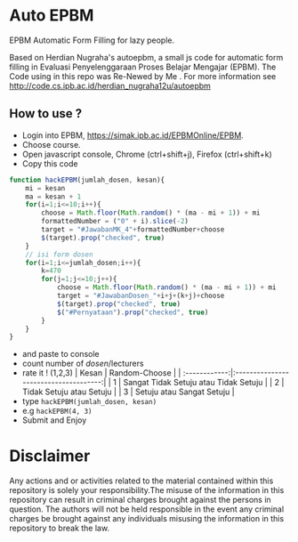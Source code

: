 Auto EPBM
=========

EPBM Automatic Form Filling for lazy people.

Based on Herdian Nugraha's autoepbm, a small js code for automatic form filling in Evaluasi Penyelenggaraan Proses Belajar Mengajar (EPBM). The Code using in this repo was Re-Newed by Me . For more information see http://code.cs.ipb.ac.id/herdian_nugraha12u/autoepbm

How to use ?
------------

* Login into EPBM, https://simak.ipb.ac.id/EPBMOnline/EPBM.
* Choose course.
* Open javascript console, Chrome (ctrl+shift+j), Firefox (ctrl+shift+k)
* Copy this code 

```javascript
function hackEPBM(jumlah_dosen, kesan){
	mi = kesan
	ma = kesan + 1
	for(i=1;i<=10;i++){
		choose = Math.floor(Math.random() * (ma - mi + 1)) + mi
		formattedNumber = ("0" + i).slice(-2)
		target = "#JawabanMK_4"+formattedNumber+choose
		$(target).prop("checked", true)
	}
	// isi form dosen
	for(i=1;i<=jumlah_dosen;i++){
		k=470
		for(j=1;j<=10;j++){
			choose = Math.floor(Math.random() * (ma - mi + 1)) + mi
			target = "#JawabanDosen_"+i+j+(k+j)+choose
			$(target).prop("checked", true)
			$("#Pernyataan").prop("checked", true)
		}
	}
}

```
* and paste to console
* count number of *dosen*/lecturers
* rate it ! (1,2,3)
| Kesan         | Random-Choose                         |
| :------------:|:-------------------------------------:|
| 1             | Sangat Tidak Setuju atau Tidak Setuju |
| 2             | Tidak Setuju atau Setuju              |
| 3             | Setuju atau Sangat Setuju             |
* type `hackEPBM(jumlah_dosen, kesan)`
* e.g `hackEPBM(4, 3)`
* Submit and Enjoy

Disclaimer
==========

Any actions and or activities related to the material contained within this repository is solely your responsibility.The misuse of the information in this repository can result in criminal charges brought against the persons in question. The authors will not be held responsible in the event any criminal charges be brought against any individuals misusing the information in this repository to break the law.